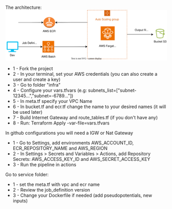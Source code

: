The architecture:
![Architeture between ECR-ECS](/figures/batch_ecr.drawio.svg)


- 1 - Fork the project
- 2 - In your terminal, set your AWS credentials (you can also create a user and create a key)
- 3 - Go to folder "infra"
- 4 - Configure your vars.tfvars (e.g: subnets_list=["subnet-12345...","subnet=-6789..."])
- 5 - In meta.tf specify your VPC Name
- 6 - In bucket.tf and ecr.tf change the name to your desired names (it will be used later)
- 7 - Build Internet Gateway and route_tables.tf (if you don't have any)
- 8 - Run: Terraform Apply -var-file=vars.tfvars


In github configurations you will need a IGW or Nat Gateway
- 1 - Go to Settings, add environments AWS_ACCOUNT_ID, ECR_REPOSITORY_NAME and AWS_REGION
- 2 - In Settings > Secrets and Variables > Actions, add Repository Secrets: AWS_ACCESS_KEY_ID and AWS_SECRET_ACCESS_KEY
- 3 - Run the pipeline in actions 

Go to service folder:
- 1 - set the meta.tf with vpc and ecr name
- 2 - Review the job_definition version
- 3 - Change your Dockerfile if needed (add pseudopotentials, new inputs)
